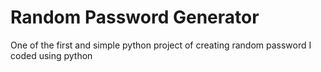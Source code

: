 # Random Password Generator
 One of the first and simple python project of creating random password I coded using python

